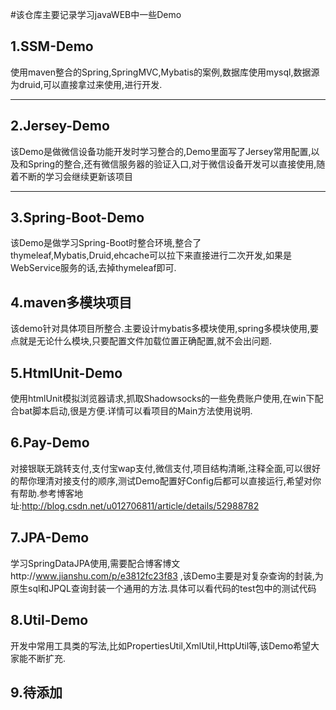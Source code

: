 ﻿#该仓库主要记录学习javaWEB中一些Demo

1.SSM-Demo
----------
使用maven整合的Spring,SpringMVC,Mybatis的案例,数据库使用mysql,数据源为druid,可以直接拿过来使用,进行开发.


----------

2.Jersey-Demo
--------------
该Demo是做微信设备功能开发时学习整合的,Demo里面写了Jersey常用配置,以及和Spring的整合,还有微信服务器的验证入口,对于微信设备开发可以直接使用,随着不断的学习会继续更新该项目


----------

3.Spring-Boot-Demo
--------------
该Demo是做学习Spring-Boot时整合环境,整合了thymeleaf,Mybatis,Druid,ehcache可以拉下来直接进行二次开发,如果是WebService服务的话,去掉thymeleaf即可.

4.maven多模块项目
--------------
该demo针对具体项目所整合.主要设计mybatis多模块使用,spring多模块使用,要点就是无论什么模块,只要配置文件加载位置正确配置,就不会出问题.

5.HtmlUnit-Demo
--------------
使用htmlUnit模拟浏览器请求,抓取Shadowsocks的一些免费账户使用,在win下配合bat脚本启动,很是方便.详情可以看项目的Main方法使用说明.


6.Pay-Demo
--------------
对接银联无跳转支付,支付宝wap支付,微信支付,项目结构清晰,注释全面,可以很好的帮你理清对接支付的顺序,测试Demo配置好Config后都可以直接运行,希望对你有帮助.参考博客地址:http://blog.csdn.net/u012706811/article/details/52988782

7.JPA-Demo
--------------
学习SpringDataJPA使用,需要配合博客博文http://www.jianshu.com/p/e3812fc23f83 ,该Demo主要是对复杂查询的封装,为原生sql和JPQL查询封装一个通用的方法.具体可以看代码的test包中的测试代码

8.Util-Demo
--------------
开发中常用工具类的写法,比如PropertiesUtil,XmlUtil,HttpUtil等,该Demo希望大家能不断扩充.

9.待添加
--------------
